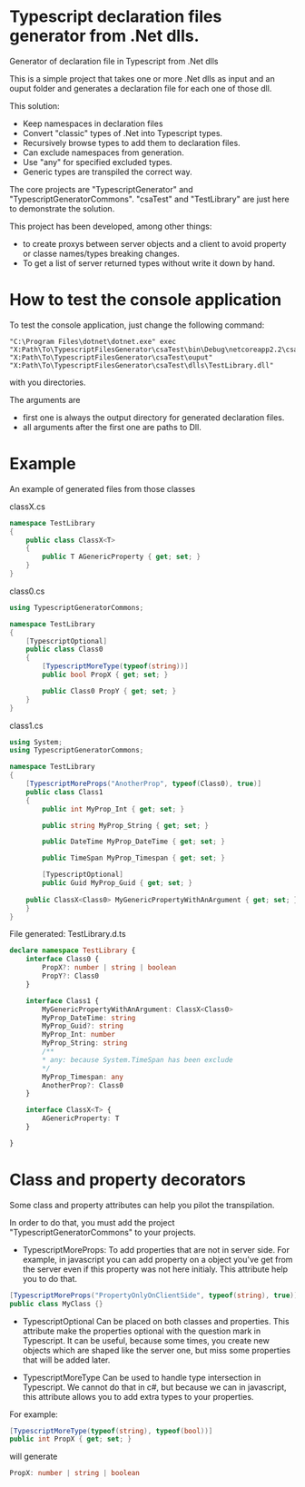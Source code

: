 # Typescript declaration files generator from .Net dlls.
Generator of declaration file in Typescript from .Net dlls 

This is a simple project that takes one or more .Net dlls as input and an ouput folder and generates a declaration file for each one of those dll.

This solution:
* Keep namespaces in declaration files
* Convert "classic" types of .Net into Typescript types.
* Recursively browse types to add them to declaration files.
* Can exclude namespaces from generation.
* Use "any" for specified excluded types.
* Generic types are transpiled the correct way.

The core projects are "TypescriptGenerator" and "TypescriptGeneratorCommons". "csaTest" and "TestLibrary" are just here to demonstrate the solution.

This project has been developed, among other things:
* to create proxys between server objects and a client to avoid property or classe names/types breaking changes.
* To get a list of server returned types without write it down by hand.

# How to test the console application
To test the console application, just change the following command:
```
"C:\Program Files\dotnet\dotnet.exe" exec "X:Path\To\TypescriptFilesGenerator\csaTest\bin\Debug\netcoreapp2.2\csaTest.dll" "X:Path\To\TypescriptFilesGenerator\csaTest\ouput" "X:Path\To\TypescriptFilesGenerator\csaTest\dlls\TestLibrary.dll"
```
with you directories.

The arguments are 
* first one is always the output directory for generated declaration files.
* all arguments after the first one are paths to Dll.

# Example
An example of generated files from those classes

classX.cs
```C#
namespace TestLibrary
{
    public class ClassX<T>
    {
        public T AGenericProperty { get; set; }
    }
}
```

class0.cs
```C#
using TypescriptGeneratorCommons;

namespace TestLibrary
{
    [TypescriptOptional]
    public class Class0
    {
        [TypescriptMoreType(typeof(string))]
        public bool PropX { get; set; }

        public Class0 PropY { get; set; }
    }
}

```

class1.cs
```C#
using System;
using TypescriptGeneratorCommons;

namespace TestLibrary
{
    [TypescriptMoreProps("AnotherProp", typeof(Class0), true)]
    public class Class1
    {
        public int MyProp_Int { get; set; }

        public string MyProp_String { get; set; }

        public DateTime MyProp_DateTime { get; set; }

        public TimeSpan MyProp_Timespan { get; set; }

        [TypescriptOptional]
        public Guid MyProp_Guid { get; set; }
	
	public ClassX<Class0> MyGenericPropertyWithAnArgument { get; set; }
    }
}
```

File generated: TestLibrary.d.ts
```Typescript
declare namespace TestLibrary {
	interface Class0 {
		PropX?: number | string | boolean
		PropY?: Class0
	}

	interface Class1 {
		MyGenericPropertyWithAnArgument: ClassX<Class0>
		MyProp_DateTime: string
		MyProp_Guid?: string
		MyProp_Int: number
		MyProp_String: string
		/**
		* any: because System.TimeSpan has been exclude
		*/
		MyProp_Timespan: any
		AnotherProp?: Class0
	}

	interface ClassX<T> {
		AGenericProperty: T
	}

}


```

# Class and property decorators

Some class and property attributes can help you pilot the transpilation.

In order to do that, you must add the project "TypescriptGeneratorCommons" to your projects.

* TypescriptMoreProps:
To add properties that are not in server side. For example, in javascript you can add property on a object you've get from the server even if this property was not here initialy. This attribute help you to do that.

```C#
[TypescriptMoreProps("PropertyOnlyOnClientSide", typeof(string), true)]
public class MyClass {}
```

* TypescriptOptional
Can be placed on both classes and properties. This attribute make the properties optional with the question mark in Typescript. It can be useful, because some times, you create new objects which are shaped like the server one, but miss some properties that will be added later.

* TypescriptMoreType
Can be used to handle type intersection in Typescript. We cannot do that in c#, but because we can in javascript, this attribute allows you to add extra types to your properties.

For example:
```C#
[TypescriptMoreType(typeof(string), typeof(bool))]
public int PropX { get; set; }
```
will generate
```Typescript
PropX: number | string | boolean
```




